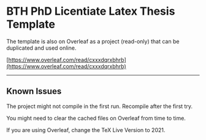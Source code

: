 # BTH PhD Licentiate Latex Thesis Template

The template is also on Overleaf as a project (read-only) that can be duplicated and used online.

[https://www.overleaf.com/read/cxxxdqrxbhrb](https://www.overleaf.com/read/cxxxdqrxbhrb)

----------------------------------

## Known Issues

The project might not compile in the first run. Recompile after the first try.

You might need to clear the cached files on Overleaf from time to time.

If you are using Overleaf, change the TeX Live Version to 2021.
